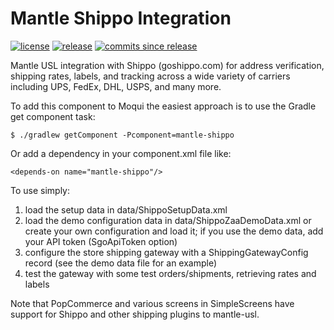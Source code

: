 # Mantle Shippo Integration

[![license](http://img.shields.io/badge/license-CC0%201.0%20Universal-blue.svg)](https://github.com/moqui/mantle-shippo/blob/master/LICENSE.md)
[![release](http://img.shields.io/github/release/moqui/mantle-shippo.svg)](https://github.com/moqui/mantle-shippo/releases)
[![commits since release](http://img.shields.io/github/commits-since/moqui/mantle-shippo/v1.0.0.svg)](https://github.com/moqui/mantle-shippo/commits/master)

Mantle USL integration with Shippo (goshippo.com) for address verification, shipping rates, labels, and tracking across a wide 
variety of carriers including UPS, FedEx, DHL, USPS, and many more.

To add this component to Moqui the easiest approach is to use the Gradle get component task:

    $ ./gradlew getComponent -Pcomponent=mantle-shippo

Or add a dependency in your component.xml file like:

    <depends-on name="mantle-shippo"/>

To use simply:

1. load the setup data in data/ShippoSetupData.xml
2. load the demo configuration data in data/ShippoZaaDemoData.xml or create your own configuration and load it; if you use the demo data, add your API token (SgoApiToken option)
3. configure the store shipping gateway with a ShippingGatewayConfig record (see the demo data file for an example)
4. test the gateway with some test orders/shipments, retrieving rates and labels

Note that PopCommerce and various screens in SimpleScreens have support for Shippo and other shipping plugins to mantle-usl. 
